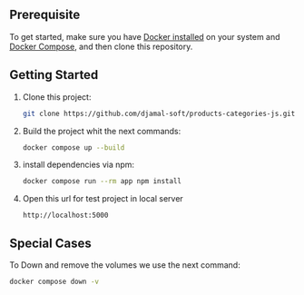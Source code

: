 ## Prerequisite

To get started, make sure you have [Docker installed](https://docs.docker.com/) on your system and [Docker Compose](https://docs.docker.com/compose/install/), and then clone this repository.

## Getting Started


1. Clone this project:

   ```sh
   git clone https://github.com/djamal-soft/products-categories-js.git
   ```

2. Build the project whit the next commands:

   ```sh
   docker compose up --build
   ```

3. install dependencies via npm:

   ```sh
   docker compose run --rm app npm install
   ```
   
4. Open this url for test project in local server

    ```
    http://localhost:5000
    ```
## Special Cases

To Down and remove the volumes we use the next command:

```sh
docker compose down -v
```
